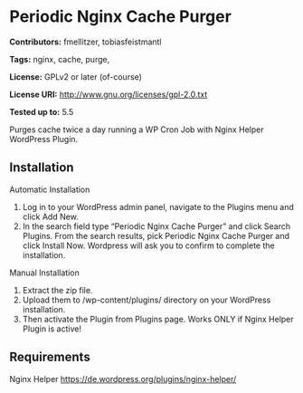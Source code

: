 # Periodic Nginx Cache Purger
**Contributors:** fmellitzer, tobiasfeistmantl

**Tags:** nginx, cache, purge,

**License:** GPLv2 or later (of-course)

**License URI:** http://www.gnu.org/licenses/gpl-2.0.txt

**Tested up to:** 5.5

Purges cache twice a day running a WP Cron Job with Nginx Helper WordPress Plugin.

## Installation

Automatic Installation

1. Log in to your WordPress admin panel, navigate to the Plugins menu and click Add New.
2. In the search field type “Periodic Nginx Cache Purger” and click Search Plugins. From the search results, pick Periodic Nginx Cache Purger and click Install Now. Wordpress will ask you to confirm to complete the installation.

Manual Installation

1. Extract the zip file.
2. Upload them to /wp-content/plugins/ directory on your WordPress installation.
3. Then activate the Plugin from Plugins page. Works ONLY if Nginx Helper Plugin is active!

## Requirements
Nginx Helper https://de.wordpress.org/plugins/nginx-helper/